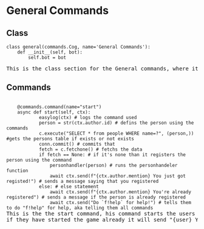 <!DOCTYPE html>
<html>
	<head>
		<link rel="stylesheet" href="stylesheet.css">
		<link rel="stylesheet" href="monokai-sublime.css">
		<script src="highlight.pack.js"></script>
		<script>hljs.initHighlightingOnLoad();</script>
	</head>
		<!-- General Commands Heading -->
<div>
<body>
<h1>General Commands</h1>
<h2>Class</h2><pre>
<code>class general(commands.Cog, name='General Commands'):
	def __init__(self, bot):
		self.bot = bot</code></pre>
<pre>This is the class section for the General commands, where it defines the bot arg, so it can be used later in the code for certain things.</pre>
</body></div>
<h2>Commands</h2>
<pre><code class="language-python">
	@commands.command(name="start")
	async def start(self, ctx):
			easylog(ctx) # logs the command used
			person = str(ctx.author.id) # defins the person using the commands
			c.execute("SELECT * from people WHERE name=?", (person,)) #gets the persons table if exists or not exists
			conn.commit() # commits that
			fetch = c.fetchone() # fetchs the data
			if fetch == None: # if it's none than it registers the person using the command
				personhandler(person) # runs the personhandeler function
				await ctx.send(f"{ctx.author.mention} You just got registed!") # sends a message saying that you registered
			else: # else statement
				await ctx.send(f"{ctx.author.mention} You're already registered") # sends a message if the person is already registered
				await ctx.send("Do `f!help` for help!") # tells them to do "f!help" for help, aka telling them all commands</code>
This is the the start command, his command starts the users game, if they haven't ran any other game command before,
if they have started the game already it will send "{user} You're already registered"</pre>
</html>